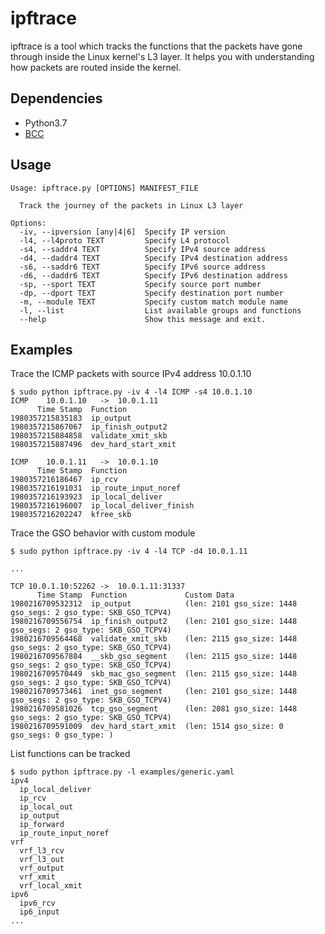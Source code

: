# ipftrace
ipftrace is a tool which tracks the functions that the packets have gone through inside the Linux kernel's L3 layer.
It helps you with understanding how packets are routed inside the kernel.

## Dependencies
- Python3.7
- [BCC](https://github.com/iovisor/bcc)

## Usage

```
Usage: ipftrace.py [OPTIONS] MANIFEST_FILE

  Track the journey of the packets in Linux L3 layer

Options:
  -iv, --ipversion [any|4|6]  Specify IP version
  -l4, --l4proto TEXT         Specify L4 protocol
  -s4, --saddr4 TEXT          Specify IPv4 source address
  -d4, --daddr4 TEXT          Specify IPv4 destination address
  -s6, --saddr6 TEXT          Specify IPv6 source address
  -d6, --daddr6 TEXT          Specify IPv6 destination address
  -sp, --sport TEXT           Specify source port number
  -dp, --dport TEXT           Specify destination port number
  -m, --module TEXT           Specify custom match module name
  -l, --list                  List available groups and functions
  --help                      Show this message and exit.
```

## Examples

Trace the ICMP packets with source IPv4 address 10.0.1.10
```
$ sudo python ipftrace.py -iv 4 -l4 ICMP -s4 10.0.1.10
ICMP	10.0.1.10	->	10.0.1.11
      Time Stamp  Function
1980357215835183  ip_output
1980357215867067  ip_finish_output2
1980357215884858  validate_xmit_skb
1980357215887496  dev_hard_start_xmit

ICMP	10.0.1.11	->	10.0.1.10
      Time Stamp  Function
1980357216186467  ip_rcv
1980357216191031  ip_route_input_noref
1980357216193923  ip_local_deliver
1980357216196007  ip_local_deliver_finish
1980357216202247  kfree_skb
```

Trace the GSO behavior with custom module
```
$ sudo python ipftrace.py -iv 4 -l4 TCP -d4 10.0.1.11

...

TCP	10.0.1.10:52262	->	10.0.1.11:31337
      Time Stamp  Function             Custom Data
1980216709532312  ip_output            (len: 2101 gso_size: 1448 gso_segs: 2 gso_type: SKB_GSO_TCPV4)
1980216709556754  ip_finish_output2    (len: 2101 gso_size: 1448 gso_segs: 2 gso_type: SKB_GSO_TCPV4)
1980216709564468  validate_xmit_skb    (len: 2115 gso_size: 1448 gso_segs: 2 gso_type: SKB_GSO_TCPV4)
1980216709567884  __skb_gso_segment    (len: 2115 gso_size: 1448 gso_segs: 2 gso_type: SKB_GSO_TCPV4)
1980216709570449  skb_mac_gso_segment  (len: 2115 gso_size: 1448 gso_segs: 2 gso_type: SKB_GSO_TCPV4)
1980216709573461  inet_gso_segment     (len: 2101 gso_size: 1448 gso_segs: 2 gso_type: SKB_GSO_TCPV4)
1980216709581026  tcp_gso_segment      (len: 2081 gso_size: 1448 gso_segs: 2 gso_type: SKB_GSO_TCPV4)
1980216709591009  dev_hard_start_xmit  (len: 1514 gso_size: 0 gso_segs: 0 gso_type: )
```

List functions can be tracked
```
$ sudo python ipftrace.py -l examples/generic.yaml
ipv4
  ip_local_deliver
  ip_rcv
  ip_local_out
  ip_output
  ip_forward
  ip_route_input_noref
vrf
  vrf_l3_rcv
  vrf_l3_out
  vrf_output
  vrf_xmit
  vrf_local_xmit
ipv6
  ipv6_rcv
  ip6_input
...
```

